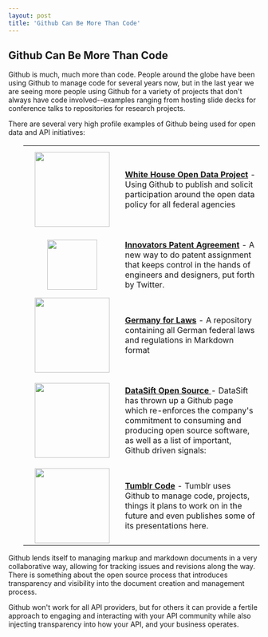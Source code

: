 ```yaml
---
layout: post
title: 'Github Can Be More Than Code'
---
```

<h2>Github Can Be More Than Code</h2>
<p>Github is much, much more than code. People around the globe have been using Github to manage code for several years now, but in the last year we are seeing more people using Github for a variety of projects that don't always have code involved--examples ranging from hosting slide decks for conference talks to repositories for&nbsp;research projects.</p>
<p>There are several very high profile examples of Github being used for open data and API initiatives:</p>
<table style="padding-left: 30px; padding-top: 2px;" cellspacing="1" cellpadding="1" width="90%">
<tbody>
<tr>
<td width="160" align="center"><a href="http://project-open-data.github.io/" target="_blank"> <img style="padding: 10px;" src="https://s3.amazonaws.com/kinlane-productions/github/white-house-open-government-initiative.png" alt="" width="150" /> </a></td>
<td><strong><a href="http://project-open-data.github.io/" target="_blank"> White House Open Data Project</a></strong> - Using Github to publish and solicit participation around the open data policy for all federal agencies</td>
</tr>
<tr>
<td width="160" align="center"><a href="https://github.com/twitter/innovators-patent-agreement" target="_blank"> <img style="padding: 10px;" src="https://s3.amazonaws.com/kinlane-productions/github/innovators-patent-agreement.png" alt="" width="100" /> </a></td>
<td><strong><a href="https://github.com/twitter/innovators-patent-agreement" target="_blank">Innovators Patent Agreement</a></strong> - A new way to do patent assignment that keeps control in the hands of engineers and designers, put forth by Twitter.</td>
</tr>
<tr>
<td width="160" align="center"><a href="https://github.com/bundestag/gesetze" target="_blank"> <img src="https://s3.amazonaws.com/kinlane-productions/github/german-federal-law-on-github.png" alt="" width="150" /> </a></td>
<td><strong><a href="https://github.com/bundestag/gesetze" target="_blank">Germany for Laws</a></strong> - A repository containing all German federal laws and regulations in Markdown format</td>
</tr>
<tr>
<td width="160" align="center"><a href="http://datasift.github.io/" target="_blank"><img style="padding: 15px; display: block; margin-left: auto; margin-right: auto;" src="https://s3.amazonaws.com/kinlane-productions/api-evangelist/datasift/datasift-open-source.png" alt="" width="150" /></a></td>
<td><strong><a href="http://datasift.com" target="_blank"> DataSift Open Source&nbsp;</a></strong>- DataSift has thrown up a Github page which re-enforces the company's commitment to consuming and producing open source software, as well as a list of important, Github driven signals:</td>
</tr>
<tr>
<td width="160" align="center"><a href="https://s3.amazonaws.com/kinlane-productions/api-evangelist/tumblr/tumblr-github-code-project.png" target="_blank"> <img src="https://s3.amazonaws.com/kinlane-productions/api-evangelist/tumblr/tumblr-github-code-project.png" alt="" width="150" /> </a></td>
<td><strong><a href="https://s3.amazonaws.com/kinlane-productions/api-evangelist/tumblr/tumblr-github-code-project.png" target="_blank">Tumblr Code</a></strong> - Tumblr uses Github to manage code, projects, things it plans to work on in the future and even publishes some of its presentations here.</td>
</tr>
</tbody>
</table>
<p>Github lends itself to managing markup and markdown documents in a very collaborative way, allowing for tracking issues and revisions along the way.  There is something about the open source process that introduces transparency and visibility into the document creation and management process.</p>
<p style="page-break-after: always;">Github won't work for all API providers, but for others it can provide a fertile approach to engaging and interacting with your API community while also injecting transparency into how your API, and your business operates.</p>